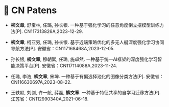 # 🔏 CN Patens

- **柳文章**, 舒宝林, 任璐, 孙长银. 一种基于强化学习的任意角度倒立摆模型训练方法[P]. CN117313826A,2023-12-29.

- **柳文章**, 柯亚男, 任璐, 孙长银. 基于近端策略优化的多无人艇深度强化学习协同导航方法[P]. 安徽省：CN117168468A,2023-12-05.

- 孙长银, **柳文章**, 穆朝絮, 任璐, 施卓然. 一种基于统一AI框架的深度强化学习智能决策平台[P]. 安徽省：CN117114088A,2023-11-24.

- 任璐, 李浩, **柳文章**, 宋坤. 一种基于有偏选择池化的图像分类方法[P]. 安徽省：CN116630697A,2023-08-22.

- 王轶默, 刘剑, 许一航, 薛磊, **柳文章**. 一种基于特征共享的自学习迁移方法[P]. 江苏省：CN112990340A,2021-06-18.

<!-- # Software Copyright -->
